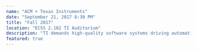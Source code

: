 ```yaml
---
name: "ACM + Texas Instruments"
date: "September 21, 2017 8:30 PM"
title: "Fall 2017"
location: "ECSS 2.102 TI Auditorium"
description: "TI demands high-quality software systems driving automation in our factories, working around the clock to produce world class semiconductor products. Please join us to explore the unique challenges faces developing language applications to detect problems affecting reliability of our C++ programs. "
featured: true
---
```

